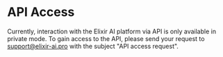 # API Access

Currently, interaction with the Elixir AI platform via API is only available in private mode. To gain access to the API, please send your request to support@elixir-ai.pro with the subject "API access request".
